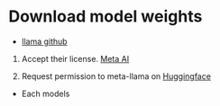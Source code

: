 # Download model weights

- [llama github](https://github.com/facebookresearch/llama/blob/main/README.md)

1. Accept their license. [Meta AI](https://ai.meta.com/resources/models-and-libraries/llama-downloads/)

2. Request permission to meta-llama on [Huggingface](https://huggingface.co/meta-llama)
  - Each models

